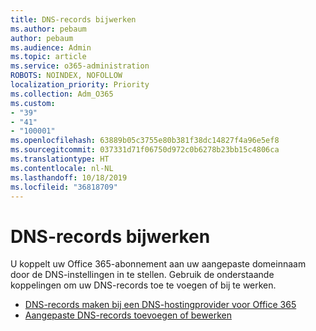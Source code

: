 ```yaml
---
title: DNS-records bijwerken
ms.author: pebaum
author: pebaum
ms.audience: Admin
ms.topic: article
ms.service: o365-administration
ROBOTS: NOINDEX, NOFOLLOW
localization_priority: Priority
ms.collection: Adm_O365
ms.custom:
- "39"
- "41"
- "100001"
ms.openlocfilehash: 63889b05c3755e80b381f38dc14827f4a96e5ef8
ms.sourcegitcommit: 037331d71f06750d972c0b6278b23bb15c4806ca
ms.translationtype: HT
ms.contentlocale: nl-NL
ms.lasthandoff: 10/18/2019
ms.locfileid: "36818709"
---
```

# <a name="update-dns-records"></a>DNS-records bijwerken

U koppelt uw Office 365-abonnement aan uw aangepaste domeinnaam door de DNS-instellingen in te stellen. Gebruik de onderstaande koppelingen om uw DNS-records toe te voegen of bij te werken.
  
- [DNS-records maken bij een DNS-hostingprovider voor Office 365](https://docs.microsoft.com/office365/admin/get-help-with-domains/create-dns-records-at-any-dns-hosting-provider)  
- [Aangepaste DNS-records toevoegen of bewerken](https://docs.microsoft.com/office365/admin/dns/add-or-edit-custom-dns-records)